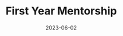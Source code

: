 ---
title: "First Year Mentorship"
description: "
                I was a mentor for two years for the Engineering Honors Academy. Had fun helping out first-year students with their majors and figuring out campus life. 
                "
date: 2023-06-02
thumbnail: https://aryashetty08.github.io/assets/img/mentor-thumb.jpg
link: 
---